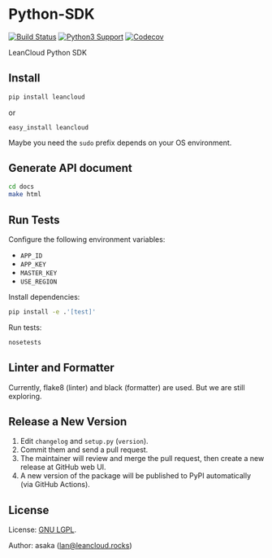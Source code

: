 # Python-SDK

[![Build Status](https://travis-ci.org/leancloud/python-sdk.svg?branch=master)](https://travis-ci.org/leancloud/python-sdk) [![Python3 Support](https://caniusepython3.com/project/leancloud-sdk.svg)](https://caniusepython3.com/project/leancloud-sdk) [![Codecov](https://img.shields.io/codecov/c/github/leancloud/python-sdk.svg)](https://codecov.io/gh/leancloud/python-sdk)

LeanCloud Python SDK

## Install

```bash
pip install leancloud
```

or

```
easy_install leancloud
```

Maybe you need the `sudo` prefix depends on your OS environment.

## Generate API document

```bash
cd docs
make html
```

## Run Tests

Configure the following environment variables:

- `APP_ID`
- `APP_KEY`
- `MASTER_KEY`
- `USE_REGION`

Install dependencies:

```sh
pip install -e .'[test]'
```

Run tests:

```sh
nosetests
```

## Linter and Formatter

Currently, flake8 (linter) and black (formatter) are used.
But we are still exploring.

## Release a New Version

1. Edit `changelog` and `setup.py` (`version`).
2. Commit them and send a pull request.
3. The maintainer will review and merge the pull request, then create a new release at GitHub web UI.
4. A new version of the package will be published to PyPI automatically (via GitHub Actions).

## License

License: [GNU LGPL](https://www.gnu.org/licenses/lgpl.html).

Author: asaka (lan@leancloud.rocks)
